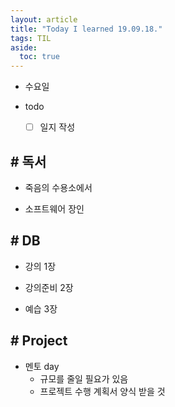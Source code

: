 ```yaml
---
layout: article
title: "Today I learned 19.09.18."
tags: TIL
aside:
  toc: true
---
```


- 수요일
- todo

  - [ ] 일지 작성



## # 독서

- 죽음의 수용소에서

- 소프트웨어 장인

  

## # DB

- 강의 1장

- 강의준비 2장

- 예습 3장

  

## # Project

- 멘토 day
  - 규모를 줄일 필요가 있음
  - 프로젝트 수행 계획서 양식 받을 것
